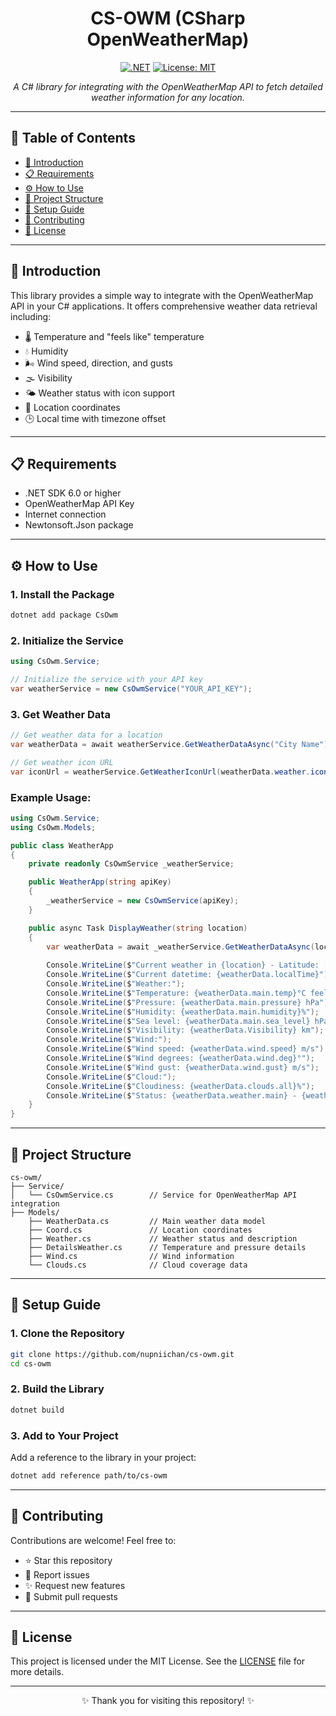 <div align="center">

# CS-OWM (CSharp OpenWeatherMap)

[![.NET](https://img.shields.io/badge/.NET-512BD4?style=for-the-badge&logo=.net&logoColor=white)](https://dotnet.microsoft.com/) [![License: MIT](https://img.shields.io/badge/License-MIT-green?style=for-the-badge)](https://opensource.org/licenses/MIT)

*A C# library for integrating with the OpenWeatherMap API to fetch detailed weather information for any location.*
</div>

---

## 📖 Table of Contents
- [📢 Introduction](#-introduction)
- [📋 Requirements](#-requirements)
- [⚙️ How to Use](#️-how-to-use)
- [📂 Project Structure](#-project-structure)
- [🚀 Setup Guide](#-setup-guide)
- [🤝 Contributing](#-contributing)
- [📜 License](#-license)

---

## 📢 Introduction
This library provides a simple way to integrate with the OpenWeatherMap API in your C# applications. It offers comprehensive weather data retrieval including:
- 🌡️ Temperature and "feels like" temperature
- 💧 Humidity
- 🌬️ Wind speed, direction, and gusts
- 🌫️ Visibility
- 🌤️ Weather status with icon support
- 📍 Location coordinates
- 🕒 Local time with timezone offset

---

## 📋 Requirements
- .NET SDK 6.0 or higher
- OpenWeatherMap API Key
- Internet connection
- Newtonsoft.Json package

---

## ⚙️ How to Use

### 1. Install the Package
```bash
dotnet add package CsOwm
```

### 2. Initialize the Service
```csharp
using CsOwm.Service;

// Initialize the service with your API key
var weatherService = new CsOwmService("YOUR_API_KEY");
```

### 3. Get Weather Data
```csharp
// Get weather data for a location
var weatherData = await weatherService.GetWeatherDataAsync("City Name");

// Get weather icon URL
var iconUrl = weatherService.GetWeatherIconUrl(weatherData.weather.icon);
```

### Example Usage:
```csharp
using CsOwm.Service;
using CsOwm.Models;

public class WeatherApp
{
    private readonly CsOwmService _weatherService;

    public WeatherApp(string apiKey)
    {
        _weatherService = new CsOwmService(apiKey);
    }

    public async Task DisplayWeather(string location)
    {
        var weatherData = await _weatherService.GetWeatherDataAsync(location);
        
        Console.WriteLine($"Current weather in {location} - Latitude: [{weatherData.coord.Latitude}] Longitude: [{weatherData.coord.Longitude}]");
        Console.WriteLine($"Current datetime: {weatherData.localTime}");
        Console.WriteLine($"Weather:");
        Console.WriteLine($"Temperature: {weatherData.main.temp}°C feel like {weatherData.main.feels_like}°C");
        Console.WriteLine($"Pressure: {weatherData.main.pressure} hPa");
        Console.WriteLine($"Humidity: {weatherData.main.humidity}%");
        Console.WriteLine($"Sea level: {weatherData.main.sea_level} hPa - Ground level: {weatherData.main.grnd_level} hPa");
        Console.WriteLine($"Visibility: {weatherData.Visibility} km");
        Console.WriteLine($"Wind:");
        Console.WriteLine($"Wind speed: {weatherData.wind.speed} m/s");
        Console.WriteLine($"Wind degrees: {weatherData.wind.deg}°");
        Console.WriteLine($"Wind gust: {weatherData.wind.gust} m/s");
        Console.WriteLine($"Cloud:");
        Console.WriteLine($"Cloudiness: {weatherData.clouds.all}%");
        Console.WriteLine($"Status: {weatherData.weather.main} - {weatherData.weather.description}");
    }
}
```

---

## 📂 Project Structure
```
cs-owm/
├── Service/
│   └── CsOwmService.cs        // Service for OpenWeatherMap API integration
├── Models/
    ├── WeatherData.cs         // Main weather data model
    ├── Coord.cs               // Location coordinates
    ├── Weather.cs             // Weather status and description
    ├── DetailsWeather.cs      // Temperature and pressure details
    ├── Wind.cs                // Wind information
    └── Clouds.cs              // Cloud coverage data
```

---

## 🚀 Setup Guide

### 1. Clone the Repository
```bash
git clone https://github.com/nupniichan/cs-owm.git
cd cs-owm
```

### 2. Build the Library
```bash
dotnet build
```

### 3. Add to Your Project
Add a reference to the library in your project:
```bash
dotnet add reference path/to/cs-owm
```

---

## 🤝 Contributing
Contributions are welcome! Feel free to:
- ⭐ Star this repository
- 🐛 Report issues
- ✨ Request new features
- 🔧 Submit pull requests

---

## 📜 License
This project is licensed under the MIT License. See the [LICENSE](https://github.com/nupniichan/cs-owm/blob/main/LICENSE.txt) file for more details.

---

<div align="center">✨ Thank you for visiting this repository! ✨</div>

